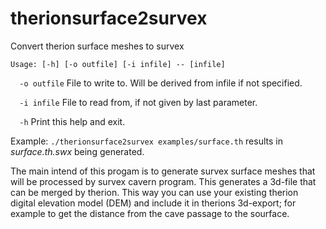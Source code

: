 # therionsurface2survex
Convert therion surface meshes to survex

`Usage: [-h] [-o outfile] [-i infile] -- [infile]`

`  -o outfile`    File to write to. Will be derived from infile if not specified.  

`  -i infile`     File to read from, if not given by last parameter. 

`  -h`            Print this help and exit.
 
Example: `./therionsurface2survex examples/surface.th`
results in *surface.th.swx* being generated.


The main intend of this progam is to generate survex surface meshes that will
be processed by survex cavern program. This generates a 3d-file that can be
merged by therion. This way you can use your existing therion digital elevation
model (DEM) and include it in therions 3d-export; for example to get the distance
from the cave passage to the sourface.
